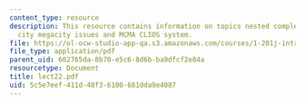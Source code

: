 ```yaml
---
content_type: resource
description: This resource contains information on topics nested complexity, the mexico
  city megacity issues and MCMA CLIOS system.
file: https://ol-ocw-studio-app-qa.s3.amazonaws.com/courses/1-201j-introduction-to-transportation-systems-fall-2006/5c5e7eef411d48f36100681dda9e4087_lect22.pdf
file_type: application/pdf
parent_uid: 602765da-8b70-e5c6-8d6b-ba9dfcf2e84a
resourcetype: Document
title: lect22.pdf
uid: 5c5e7eef-411d-48f3-6100-681dda9e4087
---
```

